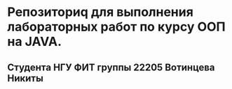 # Репозиториq для выполнения лабораторных работ по курсу ООП на JAVA. 
## Студента НГУ ФИТ группы 22205 Вотинцева Никиты
